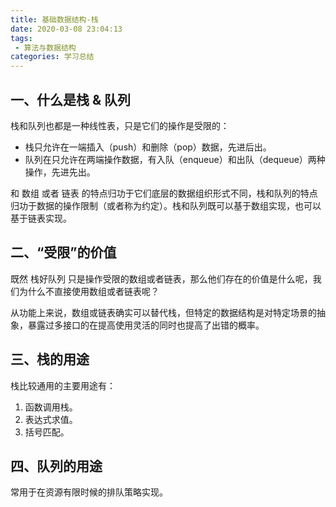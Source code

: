 ```yaml
---
title: 基础数据结构-栈
date: 2020-03-08 23:04:13
tags: 
 - 算法与数据结构 
categories: 学习总结
---
```

## 一、什么是栈 & 队列

栈和队列也都是一种线性表，只是它们的操作是受限的：

- 栈只允许在一端插入（push）和删除（pop）数据，先进后出。
- 队列在只允许在两端操作数据，有入队（enqueue）和出队（dequeue）两种操作，先进先出。

和 数组 或者 链表 的特点归功于它们底层的数据组织形式不同，栈和队列的特点归功于数据的操作限制（或者称为约定）。栈和队列既可以基于数组实现，也可以基于链表实现。
<!-- more -->
## 二、“受限”的价值

既然 栈好队列 只是操作受限的数组或者链表，那么他们存在的价值是什么呢，我们为什么不直接使用数组或者链表呢？

从功能上来说，数组或链表确实可以替代栈，但特定的数据结构是对特定场景的抽象，暴露过多接口的在提高使用灵活的同时也提高了出错的概率。

## 三、栈的用途

栈比较通用的主要用途有：

1. 函数调用栈。
2. 表达式求值。
3. 括号匹配。

## 四、队列的用途

常用于在资源有限时候的排队策略实现。

